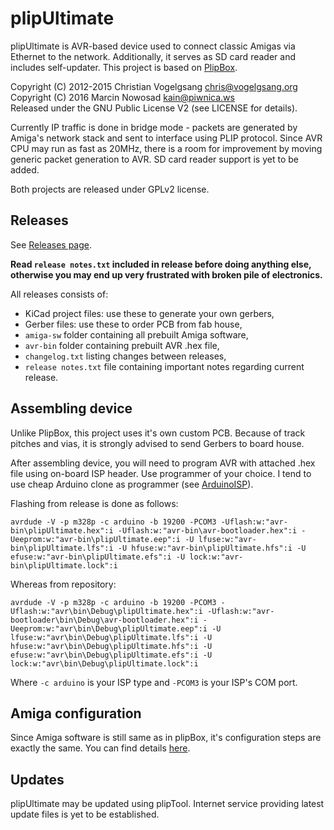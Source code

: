 # plipUltimate
plipUltimate is AVR-based device used to connect classic Amigas via Ethernet to the network. Additionally, it serves as SD card reader and includes self-updater. This project is based on [PlipBox](https://github.com/cnvogelg/plipbox).

Copyright (C) 2012-2015 Christian Vogelgsang chris@vogelgsang.org  
Copyright (C) 2016 Marcin Nowosad kain@piwnica.ws  
Released under the GNU Public License V2 (see LICENSE for details).

Currently IP traffic is done in bridge mode - packets are generated by Amiga's network stack and sent to interface using PLIP protocol. Since AVR CPU may run as fast as 20MHz, there is a room for improvement by moving generic packet generation to AVR. SD card reader support is yet to be added.

Both projects are released under GPLv2 license.

## Releases

See [Releases page](https://github.com/tehKaiN/plipUltimate/releases).

**Read `release notes.txt` included in release before doing anything else, otherwise you may end up very frustrated with broken pile of electronics.**

All releases consists of:

- KiCad project files: use these to generate your own gerbers,
- Gerber files: use these to order PCB from fab house,
- `amiga-sw` folder containing all prebuilt Amiga software,
- `avr-bin` folder containing prebuilt AVR .hex file,
- `changelog.txt` listing changes between releases,
- `release notes.txt` file containing important notes regarding current release.

## Assembling device

Unlike PlipBox, this project uses it's own custom PCB. Because of track pitches and vias, it is strongly advised to send Gerbers to board house.

After assembling device, you will need to program AVR with attached .hex file using on-board ISP header. Use programmer of your choice. I tend to use cheap Arduino clone as programmer (see [ArduinoISP](https://www.arduino.cc/en/Tutorial/ArduinoISP)). 

Flashing from release is done as follows:  
```
avrdude -V -p m328p -c arduino -b 19200 -PCOM3 -Uflash:w:"avr-bin\plipUltimate.hex":i -Uflash:w:"avr-bin\avr-bootloader.hex":i -Ueeprom:w:"avr-bin\plipUltimate.eep":i -U lfuse:w:"avr-bin\plipUltimate.lfs":i -U hfuse:w:"avr-bin\plipUltimate.hfs":i -U efuse:w:"avr-bin\plipUltimate.efs":i -U lock:w:"avr-bin\plipUltimate.lock":i
```
Whereas from repository:  
```
avrdude -V -p m328p -c arduino -b 19200 -PCOM3 -Uflash:w:"avr\bin\Debug\plipUltimate.hex":i -Uflash:w:"avr-bootloader\bin\Debug\avr-bootloader.hex":i -Ueeprom:w:"avr\bin\Debug\plipUltimate.eep":i -U lfuse:w:"avr\bin\Debug\plipUltimate.lfs":i -U hfuse:w:"avr\bin\Debug\plipUltimate.hfs":i -U efuse:w:"avr\bin\Debug\plipUltimate.efs":i -U lock:w:"avr\bin\Debug\plipUltimate.lock":i
```
Where `-c arduino` is your ISP type and `-PCOM3` is your ISP's COM port.

## Amiga configuration

Since Amiga software is still same as in plipBox, it's configuration steps are exactly the same. You can find details [here](https://github.com/cnvogelg/plipbox/blob/master/doc/src/amiga.md).

## Updates

plipUltimate may be updated using plipTool. Internet service providing latest update files is yet to be established.
